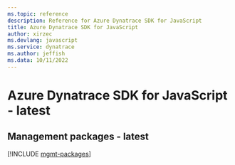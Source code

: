 ```yaml
---
ms.topic: reference
description: Reference for Azure Dynatrace SDK for JavaScript
title: Azure Dynatrace SDK for JavaScript
author: xirzec
ms.devlang: javascript
ms.service: dynatrace
ms.author: jeffish
ms.data: 10/11/2022
---
```

# Azure Dynatrace SDK for JavaScript - latest

## Management packages - latest
[!INCLUDE [mgmt-packages](dynatrace-mgmt-index.md)]